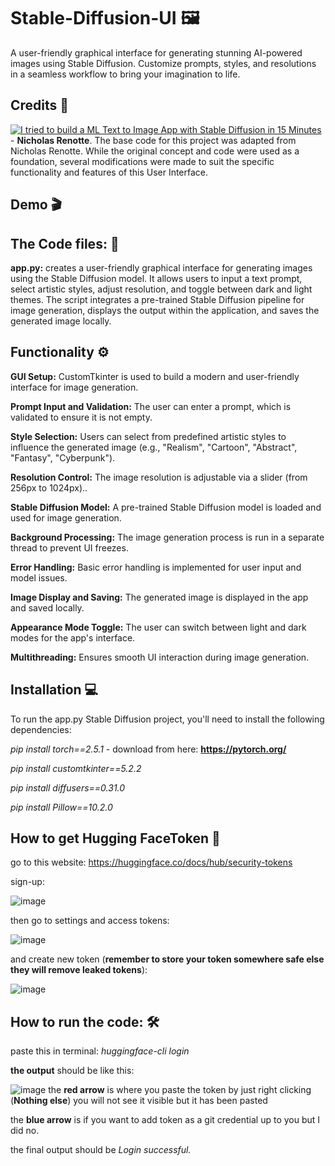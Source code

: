 # Stable-Diffusion-UI 🖼️
A user-friendly graphical interface for generating stunning AI-powered images using Stable Diffusion. Customize prompts, styles, and resolutions in a seamless workflow to bring your imagination to life.

## Credits 🤖
[![I tried to build a ML Text to Image App with Stable Diffusion in 15 Minutes](https://img.youtube.com/vi/7xc0Fs3fpCg&list=LL/0.jpg)](https://www.youtube.com/watch?v=7xc0Fs3fpCg&list=LL) - 
**Nicholas Renotte**.
The base code for this project was adapted from Nicholas Renotte. While the original concept and code were used as a foundation, several modifications were made to suit the specific functionality and features of this User Interface.

## Demo 🎬

## The Code files: 📄
**app.py:** creates a user-friendly graphical interface for generating images using the Stable Diffusion model. It allows users to input a text prompt, select artistic styles, adjust resolution, and toggle between dark and light themes. The script integrates a pre-trained Stable Diffusion pipeline for image generation, displays the output within the application, and saves the generated image locally.

## Functionality ⚙️
**GUI Setup:** CustomTkinter is used to build a modern and user-friendly interface for image generation.

**Prompt Input and Validation:** The user can enter a prompt, which is validated to ensure it is not empty.

**Style Selection:** Users can select from predefined artistic styles to influence the generated image (e.g., "Realism", "Cartoon", "Abstract", "Fantasy", "Cyberpunk").

**Resolution Control:** The image resolution is adjustable via a slider (from 256px to 1024px)..

**Stable Diffusion Model:** A pre-trained Stable Diffusion model is loaded and used for image generation.

**Background Processing:** The image generation process is run in a separate thread to prevent UI freezes.

**Error Handling:** Basic error handling is implemented for user input and model issues.

**Image Display and Saving:** The generated image is displayed in the app and saved locally.

**Appearance Mode Toggle:** The user can switch between light and dark modes for the app's interface.

**Multithreading:** Ensures smooth UI interaction during image generation.

## Installation 💻
To run the app.py Stable Diffusion project, you'll need to install the following dependencies:

*pip install torch==2.5.1*    -  download from here: **https://pytorch.org/**

*pip install customtkinter==5.2.2*

*pip install diffusers==0.31.0*  

*pip install Pillow==10.2.0*  

## How to get Hugging FaceToken 🤗
go to this website: https://huggingface.co/docs/hub/security-tokens

sign-up:

![image](https://github.com/user-attachments/assets/c4bad170-a606-4bbe-9636-d551e809b93c)

then go to settings and access tokens:

![image](https://github.com/user-attachments/assets/736101db-f6bc-4e02-b062-c4637e0342a0)

and create new token (**remember to store your token somewhere safe else they will remove leaked tokens**):

![image](https://github.com/user-attachments/assets/72a80eec-cd1e-4a88-8ae8-daae8d1952b1)

## How to run the code: 🛠️
paste this in terminal: *huggingface-cli login*

**the output** should be like this:

![image](https://github.com/user-attachments/assets/a008142d-9e30-4d2a-bbb9-c84ee473eada)
the **red arrow** is where you paste the token by just right clicking (**Nothing else**) you will not see it visible but it has been pasted

the **blue arrow** is if you want to add token as a git credential up to you but I did no.

the final output should be *Login successful.*



